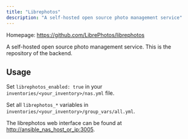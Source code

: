 ```yaml
---
title: "Librephotos"
description: "A self-hosted open source photo management service"
---
```


Homepage: <https://github.com/LibrePhotos/librephotos>

A self-hosted open source photo management service. This is the repository of the backend.

## Usage

Set `librephotos_enabled: true` in your `inventories/<your_inventory>/nas.yml` file.

Set all `librephotos_*` variables in `inventories/<your_inventory>/group_vars/all.yml`.

The librephotos web interface can be found at <http://ansible_nas_host_or_ip:3005>.
